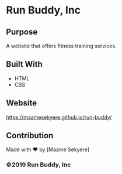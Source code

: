 # Run Buddy, Inc

## Purpose
A website that offers fitness training services. 

## Built With

- HTML
- CSS

## Website

https://maamesekyere.github.io/run-buddy/

## Contribution

Made with ❤️ by [Maame Sekyere]

### ©️2019 Run Buddy, Inc 
